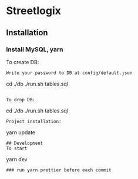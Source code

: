 # Streetlogix
## Installation
### Install MySQL, yarn

To create DB:
```
Write your password to DB at config/default.json

```
cd ./db
./run.sh tables.sql
```

To drop DB:

```
cd ./db
./run.sh tables.sql
```
Project installation:
```
yarn update
```
## Development
To start
```
yarn dev
```
### run yarn prettier before each commit
